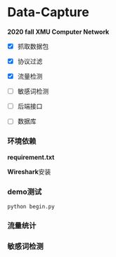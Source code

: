 # Data-Capture

**2020 fall XMU Computer Network**

- [x] 抓取数据包
- [x] 协议过滤
- [x] 流量检测
- [ ] 敏感词检测
- [ ] 后端接口
- [ ] 数据库



### 环境依赖

**requirement.txt**

**Wireshark**安装



### demo测试

```
python begin.py
```



### 流量统计



### 敏感词检测